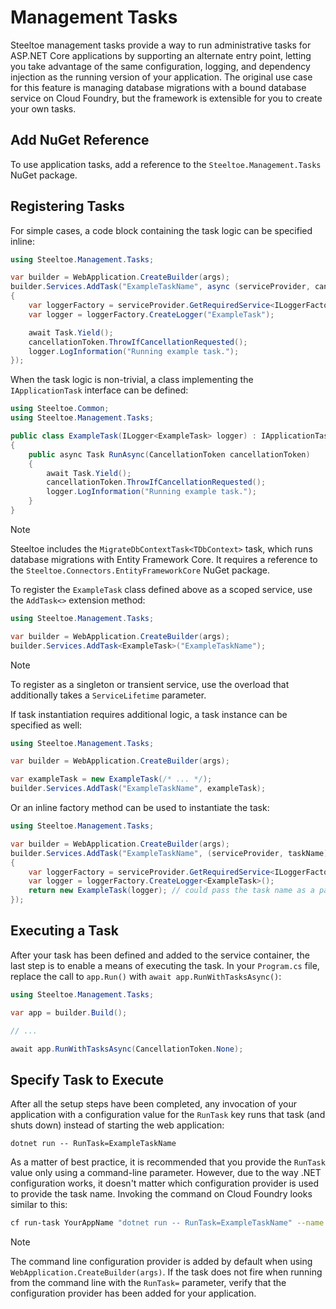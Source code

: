 # Management Tasks

Steeltoe management tasks provide a way to run administrative tasks for ASP.NET Core applications by supporting an alternate entry point, letting you take advantage of the same configuration, logging, and dependency injection as the running version of your application. The original use case for this feature is managing database migrations with a bound database service on Cloud Foundry, but the framework is extensible for you to create your own tasks.

## Add NuGet Reference

To use application tasks, add a reference to the `Steeltoe.Management.Tasks` NuGet package.

## Registering Tasks

For simple cases, a code block containing the task logic can be specified inline:

```csharp
using Steeltoe.Management.Tasks;

var builder = WebApplication.CreateBuilder(args);
builder.Services.AddTask("ExampleTaskName", async (serviceProvider, cancellationToken) =>
{
    var loggerFactory = serviceProvider.GetRequiredService<ILoggerFactory>();
    var logger = loggerFactory.CreateLogger("ExampleTask");

    await Task.Yield();
    cancellationToken.ThrowIfCancellationRequested();
    logger.LogInformation("Running example task.");
});
```

When the task logic is non-trivial, a class implementing the `IApplicationTask` interface can be defined:

```csharp
using Steeltoe.Common;
using Steeltoe.Management.Tasks;

public class ExampleTask(ILogger<ExampleTask> logger) : IApplicationTask
{
    public async Task RunAsync(CancellationToken cancellationToken)
    {
        await Task.Yield();
        cancellationToken.ThrowIfCancellationRequested();
        logger.LogInformation("Running example task.");
    }
}
```

> [!NOTE]
> Steeltoe includes the `MigrateDbContextTask<TDbContext>` task, which runs database migrations with Entity Framework Core.
> It requires a reference to the `Steeltoe.Connectors.EntityFrameworkCore` NuGet package.

To register the `ExampleTask` class defined above as a scoped service, use the `AddTask<>` extension method:

```csharp
using Steeltoe.Management.Tasks;

var builder = WebApplication.CreateBuilder(args);
builder.Services.AddTask<ExampleTask>("ExampleTaskName");
```

> [!NOTE]
> To register as a singleton or transient service, use the overload that additionally takes a `ServiceLifetime` parameter.

If task instantiation requires additional logic, a task instance can be specified as well:

```csharp
using Steeltoe.Management.Tasks;

var builder = WebApplication.CreateBuilder(args);

var exampleTask = new ExampleTask(/* ... */);
builder.Services.AddTask("ExampleTaskName", exampleTask);
```

Or an inline factory method can be used to instantiate the task:

```csharp
using Steeltoe.Management.Tasks;

var builder = WebApplication.CreateBuilder(args);
builder.Services.AddTask("ExampleTaskName", (serviceProvider, taskName) =>
{
    var loggerFactory = serviceProvider.GetRequiredService<ILoggerFactory>();
    var logger = loggerFactory.CreateLogger<ExampleTask>();
    return new ExampleTask(logger); // could pass the task name as a parameter
});
```

## Executing a Task

After your task has been defined and added to the service container, the last step is to enable a means of executing the task.
In your `Program.cs` file, replace the call to `app.Run()` with `await app.RunWithTasksAsync()`:

```csharp
using Steeltoe.Management.Tasks;

var app = builder.Build();

// ...

await app.RunWithTasksAsync(CancellationToken.None);
```

## Specify Task to Execute

After all the setup steps have been completed, any invocation of your application with a configuration value for the `RunTask` key
runs that task (and shuts down) instead of starting the web application:

```
dotnet run -- RunTask=ExampleTaskName
```

As a matter of best practice, it is recommended that you provide the `RunTask` value only using a command-line parameter.
However, due to the way .NET configuration works, it doesn't matter which configuration provider is used to provide the task name.
Invoking the command on Cloud Foundry looks similar to this:

```bash
cf run-task YourAppName "dotnet run -- RunTask=ExampleTaskName" --name ExampleTaskName
```

> [!NOTE]
> The command line configuration provider is added by default when using `WebApplication.CreateBuilder(args)`.
> If the task does not fire when running from the command line with the `RunTask=` parameter,
> verify that the configuration provider has been added for your application.
